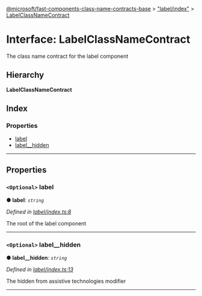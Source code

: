 [@microsoft/fast-components-class-name-contracts-base](../README.md) > ["label/index"](../modules/_label_index_.md) > [LabelClassNameContract](../interfaces/_label_index_.labelclassnamecontract.md)

# Interface: LabelClassNameContract

The class name contract for the label component

## Hierarchy

**LabelClassNameContract**

## Index

### Properties

* [label](_label_index_.labelclassnamecontract.md#label)
* [label__hidden](_label_index_.labelclassnamecontract.md#label__hidden)

---

## Properties

<a id="label"></a>

### `<Optional>` label

**● label**: *`string`*

*Defined in [label/index.ts:8](https://github.com/Microsoft/fast-dna/blob/164dd3ca/packages/fast-components-class-name-contracts-base/src/label/index.ts#L8)*

The root of the label component

___
<a id="label__hidden"></a>

### `<Optional>` label__hidden

**● label__hidden**: *`string`*

*Defined in [label/index.ts:13](https://github.com/Microsoft/fast-dna/blob/164dd3ca/packages/fast-components-class-name-contracts-base/src/label/index.ts#L13)*

The hidden from assistive technologies modifier

___

